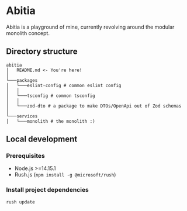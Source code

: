 # Abitia

Abitia is a playground of mine, currently revolving around the modular monolith concept.

## Directory structure

```
abitia
│   README.md <- You're here!
│
└───packages
│   └───eslint-config # common eslint config
│   │
│   └───tsconfig # common tsconfig
│   │
│   └───zod-dto # a package to make DTOs/OpenApi out of Zod schemas
│   
└───services
│   └───monolith # the monolith :)
```

## Local development

### Prerequisites
- Node.js >=14.15.1
- Rush.js (`npm install -g @microsoft/rush`)

### Install project dependencies

```shell
rush update
```
